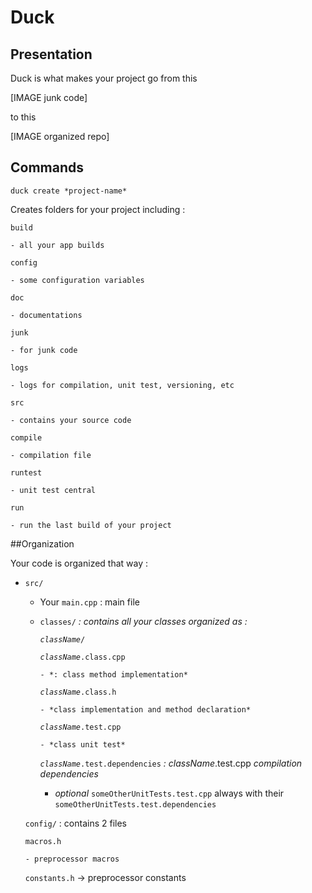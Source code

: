 # Duck

## Presentation

Duck is what makes your project go from this

[IMAGE junk code]

to this

[IMAGE organized repo]

## Commands

`duck create *project-name*`

  Creates folders for your project including :

  `build`
  
    - all your app builds
  
  `config`
  
    - some configuration variables
  
  `doc`
  
    - documentations
  
  `junk`
  
    - for junk code
  
  `logs`
  
    - logs for compilation, unit test, versioning, etc
  
  `src`
  
    - contains your source code
  
  `compile`
  
    - compilation file
  
  `runtest`
  
    - unit test central
  
  `run`
  
    - run the last build of your project

##Organization

Your code is organized that way :

- `src/`

  - Your `main.cpp` : main file

  - `classes/` *: contains all your classes organized as :*

    <code>*className*/</code>

      <code>*className*.class.cpp</code>

        - *: class method implementation*

      <code>*className*.class.h</code>

        - *class implementation and method declaration*

      <code>*className*.test.cpp</code>

        - *class unit test*

      <code>*className*.test.dependencies</code> *: className*.test.cpp *compilation dependencies*

      - *optional* `someOtherUnitTests.test.cpp` always with their `someOtherUnitTests.test.dependencies`

  `config/` : contains 2 files

    `macros.h`

      - preprocessor macros

    `constants.h` -> preprocessor constants